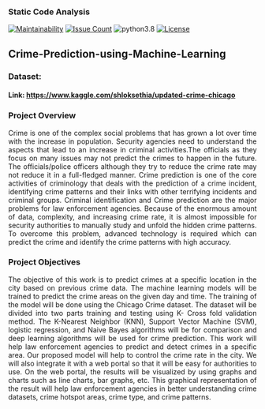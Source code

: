### Static Code Analysis

[![Maintainability](https://api.codeclimate.com/v1/badges/11e6071a4d7c3544c813/maintainability)](https://codeclimate.com/github/ahmedtariq01/Crime-Prediction-using-Machine-Learning/maintainability)
[![Issue Count](https://codeclimate.com/github/ahmedtariq01/Crime-Prediction-using-Machine-Learning/badges/issue_count.svg)](https://codeclimate.com/github/ahmedtariq01/Crime-Prediction-using-Machine-Learning) 
![python3.8](https://img.shields.io/badge/python-3.8-blue.svg)
[![License](https://img.shields.io/badge/license-MIT-white.svg)](./LICENSE)


## Crime-Prediction-using-Machine-Learning

### Dataset:
#### Link: https://www.kaggle.com/shloksethia/updated-crime-chicago

### Project Overview
<p align="justify"> Crime is one of the complex social problems that has grown a lot over time with the increase in population. Security agencies need to understand the aspects that lead to an increase in criminal activities.The officials as they focus on many issues may not predict the crimes to happen in the future. The officials/police officers although they try to reduce the crime rate may not reduce it in a full-fledged manner. Crime prediction is one of the core activities of criminology that deals with the prediction of a crime incident, identifying crime patterns and their links with other terrifying incidents and criminal groups. Criminal identification and Crime prediction are the major problems for law enforcement agencies. Because of the enormous amount of data, complexity, and increasing crime rate, it is almost impossible for security authorities to manually study and unfold the hidden crime patterns. To overcome this problem, advanced technology is required which can predict the crime and identify the crime patterns with high accuracy. </p>

### Project Objectives
<p align="justify">The objective of this work is to predict crimes at a specific location in the city based on previous crime data. The machine learning models will be trained to predict the crime areas on the given day and time. The training of the model will be done using the Chicago Crime dataset. The dataset will be divided into two parts training and testing using K- Cross fold validation method. The K-Nearest Neighbor (KNN), Support Vector Machine (SVM), logistic regression, and Naive Bayes algorithms will be for comparison and deep learning algorithms will be used for crime prediction. This work will help law enforcement agencies to predict and detect crimes in a specific area. Our proposed model will help to control the crime rate in the city. We will also integrate it with a web portal so that it will be easy for authorities to use. On the web portal,  the results will be visualized by using graphs and charts such as line charts, bar graphs, etc. This graphical representation of the result will help law enforcement agencies in better understanding crime datasets, crime hotspot areas, crime type, and crime patterns. </p>

